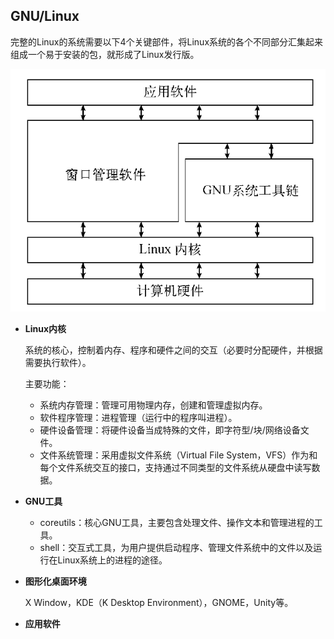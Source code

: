 ## GNU/Linux

完整的Linux的系统需要以下4个关键部件，将Linux系统的各个不同部分汇集起来组成一个易于安装的包，就形成了Linux发行版。

![linux](images/linux.png)

- **Linux内核**

  系统的核心，控制着内存、程序和硬件之间的交互（必要时分配硬件，并根据需要执行软件）。

  主要功能：

  - 系统内存管理：管理可用物理内存，创建和管理虚拟内存。
  - 软件程序管理：进程管理（运行中的程序叫进程）。
  - 硬件设备管理：将硬件设备当成特殊的文件，即字符型/块/网络设备文件。
  - 文件系统管理：采用虚拟文件系统（Virtual File System，VFS）作为和每个文件系统交互的接口，支持通过不同类型的文件系统从硬盘中读写数据。

- **GNU工具**

  - coreutils：核心GNU工具，主要包含处理文件、操作文本和管理进程的工具。
  - shell：交互式工具，为用户提供启动程序、管理文件系统中的文件以及运行在Linux系统上的进程的途径。

- **图形化桌面环境**

  X Window，KDE（K Desktop Environment），GNOME，Unity等。

- **应用软件**



